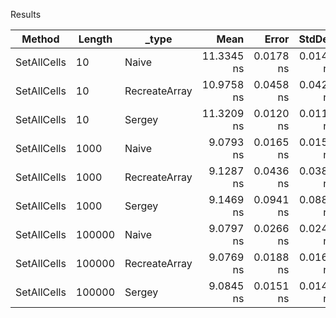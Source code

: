 Results

| Method      | Length | _type         |       Mean |     Error |    StdDev | Allocated |
|-------------|--------|---------------|-----------:|----------:|----------:|----------:|
| SetAllCells | 10     | Naive         | 11.3345 ns | 0.0178 ns | 0.0148 ns |         - |
| SetAllCells | 10     | RecreateArray | 10.9758 ns | 0.0458 ns | 0.0428 ns |         - |
| SetAllCells | 10     | Sergey        | 11.3209 ns | 0.0120 ns | 0.0112 ns |         - |
| SetAllCells | 1000   | Naive         |  9.0793 ns | 0.0165 ns | 0.0154 ns |         - |
| SetAllCells | 1000   | RecreateArray |  9.1287 ns | 0.0436 ns | 0.0387 ns |         - |
| SetAllCells | 1000   | Sergey        |  9.1469 ns | 0.0941 ns | 0.0880 ns |         - |
| SetAllCells | 100000 | Naive         |  9.0797 ns | 0.0266 ns | 0.0249 ns |         - |
| SetAllCells | 100000 | RecreateArray |  9.0769 ns | 0.0188 ns | 0.0167 ns |         - |
| SetAllCells | 100000 | Sergey        |  9.0845 ns | 0.0151 ns | 0.0141 ns |         - |
